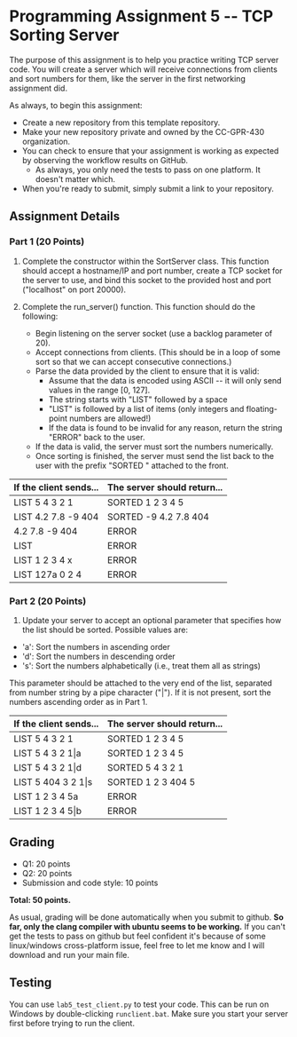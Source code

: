 # Programming Assignment 5 -- TCP Sorting Server

The purpose of this assignment is to help you practice writing TCP
server code. You will create a server which will receive connections
from clients and sort numbers for them, like the server in the first
networking assignment did.

As always, to begin this assignment:
- Create a new repository from this template repository.
- Make your new repository private and owned by the CC-GPR-430
  organization.
- You can check to ensure that your assignment is working as expected
  by observing the workflow results on GitHub.
  - As always, you only need the tests to pass on one platform. It
    doesn't matter which.
- When you're ready to submit, simply submit a link to your
  repository.


## Assignment Details

### Part 1 (20 Points)

1. Complete the constructor within the SortServer class. This
   function should accept a hostname/IP and port number, create a TCP
   socket for the server to use, and bind this socket to the provided
   host and port ("localhost" on port 20000).

3. Complete the run_server() function. This function should do the
   following:

	- Begin listening on the server socket (use a backlog parameter of
      20).
	- Accept connections from clients. (This should be in a loop of
      some sort so that we can accept consecutive connections.)
	- Parse the data provided by the client to ensure that it is valid:
		- Assume that the data is encoded using ASCII -- it will only
          send values in the range [0, 127].
		- The string starts with "LIST" followed by a space
		- "LIST" is followed by a list of items (only integers and
          floating-point numbers are allowed!)
		- If the data is found to be invalid for any reason, return
          the string "ERROR" back to the user.
	- If the data is valid, the server must sort the numbers
      numerically.
    - Once sorting is finished, the server must send the
      list back to the user with the prefix "SORTED " attached to the
      front.

| **If the client sends...** | **The server should return...** |
|----------------------------|---------------------------------|
| LIST 5 4 3 2 1             | SORTED 1 2 3 4 5                |
| LIST 4.2 7.8 -9 404        | SORTED -9 4.2 7.8 404           |
| 4.2 7.8 -9 404             | ERROR                           |
| LIST                       | ERROR                           |
| LIST 1 2 3 4 x             | ERROR                           |
| LIST 127a 0 2 4            | ERROR                           |

### Part 2 (20 Points)
1. Update your server to accept an optional parameter that specifies
   how the list should be sorted. Possible values are:

- 'a': Sort the numbers in ascending order
- 'd': Sort the numbers in descending order
- 's': Sort the numbers alphabetically (i.e., treat them all as
  strings)

This parameter should be attached to the very end of the list,
separated from number string by a pipe character ("|"). If it is not
present, sort the numbers ascending order as in Part 1.

| **If the client sends...** | **The server should return...** |
|----------------------------|---------------------------------|
| LIST 5 4 3 2 1             | SORTED 1 2 3 4 5                |
| LIST 5 4 3 2 1\|a          | SORTED 1 2 3 4 5                |
| LIST 5 4 3 2 1\|d          | SORTED 5 4 3 2 1                |
| LIST 5 404 3 2 1\|s        | SORTED 1 2 3 404 5              |
| LIST 1 2 3 4 5a            | ERROR                           |
| LIST 1 2 3 4 5\|b          | ERROR                           |


## Grading
- Q1: 20 points
- Q2: 20 points
- Submission and code style: 10 points

**Total: 50 points.**

As usual, grading will be done automatically when you submit to
github. **So far, only the clang compiler with ubuntu seems to be
working.** If you can't get the tests to pass on github but feel
confident it's because of some linux/windows cross-platform issue,
feel free to let me know and I will download and run your main file.

## Testing
You can use `lab5_test_client.py` to test your code. This can be run
on Windows by double-clicking `runclient.bat`. Make sure you start
your server first before trying to run the client.
